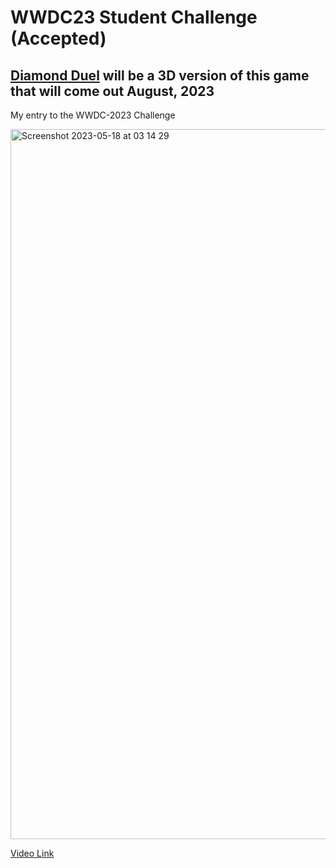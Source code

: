 # WWDC23 Student Challenge (Accepted)
## [Diamond Duel]() will be a 3D version of this game that will come out August, 2023
My entry to the WWDC-2023 Challenge

<img width="1136" alt="Screenshot 2023-05-18 at 03 14 29" src="https://github.com/yemibox51/WWDC-2023-Student-Challenge/assets/19742642/ef8217fd-b0fa-4499-8f33-884928986e96">


[Video Link](https://youtu.be/c6faCHH9W5o)

